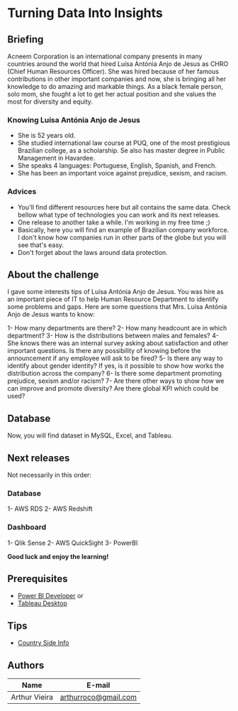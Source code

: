 # Turning Data Into Insights
## Briefing
Acneem Corporation is an international company presents in many countries around the world that hired Luísa Antónia Anjo de Jesus as CHRO (Chief Human Resources Officer). She was hired because of her famous contributions in other important companies and now, she is bringing all her knowledge to do amazing and markable things. As a black female person, solo mom, she fought a lot to get her actual position and she values the most for diversity and equity.

### Knowing Luísa Antónia Anjo de Jesus
- She is 52 years old.
- She studied international law course at PUQ, one of the most prestigious Brazilian college, as a scholarship. Se also has master degree in Public Management in Havardee.
- She speaks 4 languages: Portuguese, English, Spanish, and French. 
- She has been an important voice against prejudice, sexism, and racism.

### Advices
- You'll find different resources here but all contains the same data. Check bellow what type of technologies you can work and its next releases.
- One release to another take a while. I'm working in my free time ;) 
- Basically, here you will find an example of Brazilian company workforce. I don't know how companies run in other parts of the globe but you will see that's easy.
- Don't forget about the laws around data protection.

## About the challenge
I gave some interests tips of Luísa Antónia Anjo de Jesus. You was hire as an important piece of IT to help Human Resource Department to identify some problems and gaps. Here are some questions that Mrs. Luísa Antónia Anjo de Jesus wants to know:

1- How many departments are there? 
2- How many headcount are in which department?
3- How is the distributions between males and females?
4- She knows there was an internal survey asking about satisfaction and other important questions. Is there any possibility of knowing before the announcement if any employee will ask to be fired?
5- Is there any way to identify about gender identity? If yes, is it possible to show how works the distribution across the company?
6- Is there some department promoting prejudice, sexism and/or racism?
7- Are there other ways to show how we can improve and promote diversity? Are there global KPI which could be used?

## Database
Now, you will find dataset in MySQL, Excel, and Tableau.

## Next releases
Not necessarily in this order:
### Database
1- AWS RDS
2- AWS Redshift

### Dashboard
1- Qlik Sense
2- AWS QuickSight
3- PowerBI

**Good luck and enjoy the learning!**

## Prerequisites
- [Power BI Developer](https://www.microsoft.com/store/productId/9NTXR16HNW1T) or
- [Tableau Desktop](https://www.tableau.com/products/desktop)

## Tips
- [Country Side Info](http://www.countrysideinfo.co.uk/simpsons.htm)

## Authors
| Name | E-mail |
|----------|--------|
| Arthur Vieira | arthurroco@gmail.com |